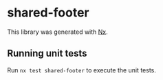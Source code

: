 # shared-footer

This library was generated with [Nx](https://nx.dev).

## Running unit tests

Run `nx test shared-footer` to execute the unit tests.

